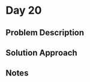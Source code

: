 # Day 20

## Problem Description

<!-- Add problem description here -->

## Solution Approach

<!-- Add your solution approach here -->

## Notes

<!-- Add any additional notes here -->
